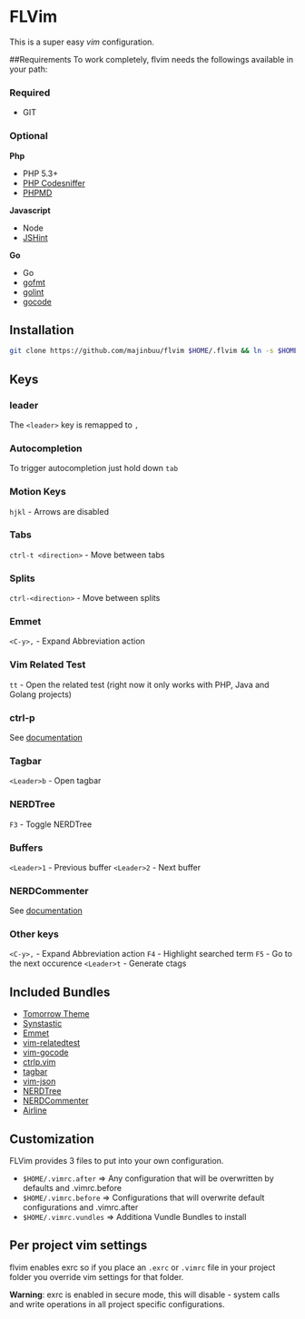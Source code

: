 # FLVim
This is a super easy *vim* configuration. 


##Requirements
To work completely, flvim needs the followings available in your path:
### Required
- GIT

### Optional

**Php**
- PHP 5.3+
- [PHP Codesniffer](https://github.com/squizlabs/PHP_CodeSniffer)
- [PHPMD](https://github.com/phpmd/phpmd)

**Javascript**
- Node
- [JSHint](http://www.jshint.com/install/)

**Go**
- Go
- [gofmt](http://golang.org/cmd/gofmt/)
- [golint](https://github.com/golang/lint)
- [gocode](https://github.com/nsf/gocode)

## Installation
```bash
git clone https://github.com/majinbuu/flvim $HOME/.flvim && ln -s $HOME/.flvim/.vimrc $HOME/.vimrc

```
## Keys

### leader
The `<leader>` key is remapped to `,` 

### Autocompletion
To trigger autocompletion just hold down `tab`

### Motion Keys
`hjkl` - Arrows are disabled

### Tabs
`ctrl-t <direction>` - Move between tabs

### Splits
`ctrl-<direction>` - Move between splits

### Emmet
`<C-y>,` - Expand Abbreviation action

### Vim Related Test
`tt` - Open the related test (right now it only works with PHP, Java and Golang projects)

### ctrl-p
See [documentation](https://github.com/kien/ctrlp.vim/blob/master/readme.md)

### Tagbar
`<Leader>b` - Open tagbar

### NERDTree
`F3` - Toggle NERDTree

### Buffers
`<Leader>1` - Previous buffer
`<Leader>2` - Next buffer

### NERDCommenter
See [documentation](https://github.com/scrooloose/nerdcommenter/blob/master/README.md)

### Other keys
`<C-y>,` - Expand Abbreviation action
`F4` - Highlight searched term
`F5` - Go to the next occurence
`<Leader>t` - Generate ctags

## Included Bundles
- [Tomorrow Theme](https://github.com/chriskempson/tomorrow-theme)
- [Synstastic](https://github.com/scrooloose/syntastic)
- [Emmet](https://github.com/mattn/emmet-vim)
- [vim-relatedtest](https://github.com/wdalmut/vim-relatedtest)
- [vim-gocode](https://github.com/Blackrush/vim-gocode)
- [ctrlp.vim](https://github.com/kien/ctrlp.vim)
- [tagbar](https://github.com/majutsushi/tagbar)
- [vim-json](https://github.com/elzr/vim-json)
- [NERDTree](https://github.com/scrooloose/nerdtree)
- [NERDCommenter](https://github.com/scrooloose/nerdcommenter)
- [Airline](https://github.com/bling/vim-airline)

## Customization
FLVim provides 3 files to put into your own configuration.
- `$HOME/.vimrc.after`    => Any configuration that will be overwritten by defaults and .vimrc.before
- `$HOME/.vimrc.before`   => Configurations that will overwrite default configurations and .vimrc.after
- `$HOME/.vimrc.vundles`  => Additiona Vundle Bundles to install 

## Per project vim settings
flvim enables exrc so if you place an `.exrc` or `.vimrc`  file in your project folder you override vim settings
for that folder.

**Warning**: exrc is enabled in secure mode, this will disable - system calls and write operations in all project specific configurations.     
